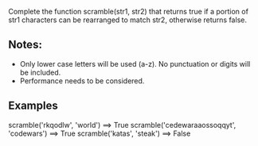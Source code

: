 Complete the function scramble(str1, str2) that returns true if a portion of str1 characters can be rearranged to match str2, otherwise returns false.

## Notes:
- Only lower case letters will be used (a-z). No punctuation or digits will be included.
- Performance needs to be considered.
## Examples
scramble('rkqodlw', 'world') ==> True
scramble('cedewaraaossoqqyt', 'codewars') ==> True
scramble('katas', 'steak') ==> False